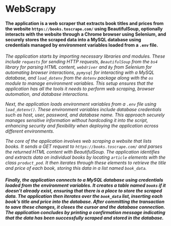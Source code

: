 # WebScrapy

#### The application is a web scraper that extracts book titles and prices from the website `https://books.toscrape.com/` using BeautifulSoup, optionally interacts with the website through a Chrome browser using Selenium, and securely stores the scraped data into a MySQL database using credentials managed by environment variables loaded from a `.env` file.

*The application starts by importing necessary libraries and modules. These include `requests` for sending HTTP requests, `BeautifulSoup` from the `bs4` library for parsing HTML content, `webdriver` and `By` from Selenium for automating browser interactions, `pymysql` for interacting with a MySQL database, and `load_dotenv` from the `dotenv` package along with the `os` module to manage environment variables. This setup ensures that the application has all the tools it needs to perform web scraping, browser automation, and database interactions.*

*Next, the application loads environment variables from a `.env` file using `load_dotenv()`. These environment variables include database credentials such as host, user, password, and database name. This approach securely manages sensitive information without hardcoding it into the script, enhancing security and flexibility when deploying the application across different environments.*

*The core of the application involves web scraping a website that lists books. It sends a GET request to `https://books.toscrape.com/` and parses the returned HTML content with BeautifulSoup. The application identifies and extracts data on individual books by locating `article` elements with the class `product_pod`. It then iterates through these elements to retrieve the title and price of each book, storing this data in a list named `book_data`.*

##### Finally, the application connects to a MySQL database using credentials loaded from the environment variables. It creates a table named `books` if it doesn't already exist, ensuring that there is a place to store the scraped data. The application then iterates over the `book_data` list, inserting each book's title and price into the database. After committing the transaction to save these changes, it closes the cursor and the database connection. The application concludes by printing a confirmation message indicating that the data has been successfully scraped and stored in the database.
